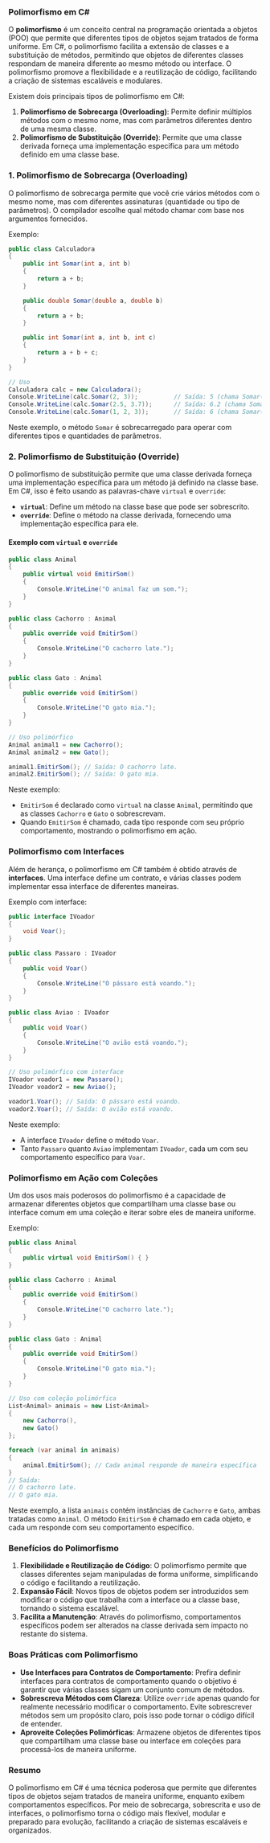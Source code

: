 ### Polimorfismo em C#

O **polimorfismo** é um conceito central na programação orientada a objetos (POO) que permite que diferentes tipos de objetos sejam tratados de forma uniforme. Em C#, o polimorfismo facilita a extensão de classes e a substituição de métodos, permitindo que objetos de diferentes classes respondam de maneira diferente ao mesmo método ou interface. O polimorfismo promove a flexibilidade e a reutilização de código, facilitando a criação de sistemas escaláveis e modulares.

Existem dois principais tipos de polimorfismo em C#:

1. **Polimorfismo de Sobrecarga (Overloading)**: Permite definir múltiplos métodos com o mesmo nome, mas com parâmetros diferentes dentro de uma mesma classe.
2. **Polimorfismo de Substituição (Override)**: Permite que uma classe derivada forneça uma implementação específica para um método definido em uma classe base.

### 1. Polimorfismo de Sobrecarga (Overloading)

O polimorfismo de sobrecarga permite que você crie vários métodos com o mesmo nome, mas com diferentes assinaturas (quantidade ou tipo de parâmetros). O compilador escolhe qual método chamar com base nos argumentos fornecidos.

Exemplo:
```csharp
public class Calculadora
{
    public int Somar(int a, int b)
    {
        return a + b;
    }

    public double Somar(double a, double b)
    {
        return a + b;
    }

    public int Somar(int a, int b, int c)
    {
        return a + b + c;
    }
}

// Uso
Calculadora calc = new Calculadora();
Console.WriteLine(calc.Somar(2, 3));          // Saída: 5 (chama Somar(int, int))
Console.WriteLine(calc.Somar(2.5, 3.7));      // Saída: 6.2 (chama Somar(double, double))
Console.WriteLine(calc.Somar(1, 2, 3));       // Saída: 6 (chama Somar(int, int, int))
```

Neste exemplo, o método `Somar` é sobrecarregado para operar com diferentes tipos e quantidades de parâmetros.

### 2. Polimorfismo de Substituição (Override)

O polimorfismo de substituição permite que uma classe derivada forneça uma implementação específica para um método já definido na classe base. Em C#, isso é feito usando as palavras-chave `virtual` e `override`:

- **`virtual`**: Define um método na classe base que pode ser sobrescrito.
- **`override`**: Define o método na classe derivada, fornecendo uma implementação específica para ele.

#### Exemplo com `virtual` e `override`

```csharp
public class Animal
{
    public virtual void EmitirSom()
    {
        Console.WriteLine("O animal faz um som.");
    }
}

public class Cachorro : Animal
{
    public override void EmitirSom()
    {
        Console.WriteLine("O cachorro late.");
    }
}

public class Gato : Animal
{
    public override void EmitirSom()
    {
        Console.WriteLine("O gato mia.");
    }
}

// Uso polimórfico
Animal animal1 = new Cachorro();
Animal animal2 = new Gato();

animal1.EmitirSom(); // Saída: O cachorro late.
animal2.EmitirSom(); // Saída: O gato mia.
```

Neste exemplo:
- `EmitirSom` é declarado como `virtual` na classe `Animal`, permitindo que as classes `Cachorro` e `Gato` o sobrescrevam.
- Quando `EmitirSom` é chamado, cada tipo responde com seu próprio comportamento, mostrando o polimorfismo em ação.

### Polimorfismo com Interfaces

Além de herança, o polimorfismo em C# também é obtido através de **interfaces**. Uma interface define um contrato, e várias classes podem implementar essa interface de diferentes maneiras.

Exemplo com interface:
```csharp
public interface IVoador
{
    void Voar();
}

public class Passaro : IVoador
{
    public void Voar()
    {
        Console.WriteLine("O pássaro está voando.");
    }
}

public class Aviao : IVoador
{
    public void Voar()
    {
        Console.WriteLine("O avião está voando.");
    }
}

// Uso polimórfico com interface
IVoador voador1 = new Passaro();
IVoador voador2 = new Aviao();

voador1.Voar(); // Saída: O pássaro está voando.
voador2.Voar(); // Saída: O avião está voando.
```

Neste exemplo:
- A interface `IVoador` define o método `Voar`.
- Tanto `Passaro` quanto `Aviao` implementam `IVoador`, cada um com seu comportamento específico para `Voar`.

### Polimorfismo em Ação com Coleções

Um dos usos mais poderosos do polimorfismo é a capacidade de armazenar diferentes objetos que compartilham uma classe base ou interface comum em uma coleção e iterar sobre eles de maneira uniforme.

Exemplo:
```csharp
public class Animal
{
    public virtual void EmitirSom() { }
}

public class Cachorro : Animal
{
    public override void EmitirSom()
    {
        Console.WriteLine("O cachorro late.");
    }
}

public class Gato : Animal
{
    public override void EmitirSom()
    {
        Console.WriteLine("O gato mia.");
    }
}

// Uso com coleção polimórfica
List<Animal> animais = new List<Animal>
{
    new Cachorro(),
    new Gato()
};

foreach (var animal in animais)
{
    animal.EmitirSom(); // Cada animal responde de maneira específica
}
// Saída:
// O cachorro late.
// O gato mia.
```

Neste exemplo, a lista `animais` contém instâncias de `Cachorro` e `Gato`, ambas tratadas como `Animal`. O método `EmitirSom` é chamado em cada objeto, e cada um responde com seu comportamento específico.

### Benefícios do Polimorfismo

1. **Flexibilidade e Reutilização de Código**: O polimorfismo permite que classes diferentes sejam manipuladas de forma uniforme, simplificando o código e facilitando a reutilização.
2. **Expansão Fácil**: Novos tipos de objetos podem ser introduzidos sem modificar o código que trabalha com a interface ou a classe base, tornando o sistema escalável.
3. **Facilita a Manutenção**: Através do polimorfismo, comportamentos específicos podem ser alterados na classe derivada sem impacto no restante do sistema.

### Boas Práticas com Polimorfismo

- **Use Interfaces para Contratos de Comportamento**: Prefira definir interfaces para contratos de comportamento quando o objetivo é garantir que várias classes sigam um conjunto comum de métodos.
- **Sobrescreva Métodos com Clareza**: Utilize `override` apenas quando for realmente necessário modificar o comportamento. Evite sobrescrever métodos sem um propósito claro, pois isso pode tornar o código difícil de entender.
- **Aproveite Coleções Polimórficas**: Armazene objetos de diferentes tipos que compartilham uma classe base ou interface em coleções para processá-los de maneira uniforme.

### Resumo

O polimorfismo em C# é uma técnica poderosa que permite que diferentes tipos de objetos sejam tratados de maneira uniforme, enquanto exibem comportamentos específicos. Por meio de sobrecarga, sobrescrita e uso de interfaces, o polimorfismo torna o código mais flexível, modular e preparado para evolução, facilitando a criação de sistemas escaláveis e organizados.